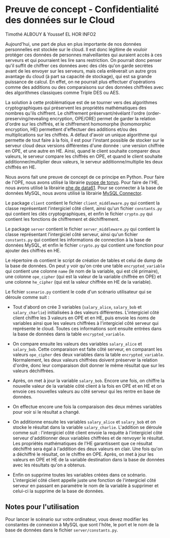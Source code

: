# Preuve de concept - Confidentialité des données sur le Cloud

Timothé ALBOUY & Youssef EL HOR
INFO2

Aujourd'hui, une part de plus en plus importante de nos données personnelles est stockée sur le cloud.
Il est donc légitime de vouloir protéger ces données de personnes malveillantes qui auraient accès à ces serveurs et qui
pourraient les lire sans restriction.
On pourrait donc penser qu'il suffit de chiffrer ces données avec des clés qu'on garde secrètes avant de les envoyer sur
les serveurs, mais cela enlèverait un autre gros avantage du cloud (à part sa capacité de stockage), qui est sa grande
puissance de calcul.
En effet, on ne pourrait plus effectuer d'opérations comme des additions ou des comparaisons sur des données chiffrées
avec des algorithmes classiques comme Triple DES ou AES.

La solution à cette problématique est de se tourner vers des algorithmes cryptographiques qui préservent les propriétés
mathématiques des nombres qu'ils chiffrent.
Le chiffrement préservant/révélant l'ordre (order-preserving/revealing encryption, OPE/ORE) permet de garder la relation
d'ordre sur les chiffrés, et le chiffrement homomorphe (homomorphic encryption, HE) permettent d'effectuer des additions
et/ou des multiplications sur les chiffrés.
A défaut d'avoir un unique algorithme qui permette de tout faire à la fois, il est pour l'instant possible de stocker
sur le serveur cloud deux versions différentes d'une donnée : une version chiffrée en OPE, et une autre en HE.
Ainsi, quand le client souhaite comparer deux valeurs, le serveur compare les chiffrés en OPE, et quand le client
souhaite additionner/multiplier deux valeurs, le serveur additionne/multiplie les deux chiffrés en HE.

Nous avons fait une preuve de concept de ce principe en Python. Pour faire de l'OPE, nous avons utilisé la librairie
[pyope de tonyo](https://github.com/tonyo/pyope). Pour faire de l'HE, nous avons utilisé la librairie
[phe de data61](https://github.com/data61/python-paillier). Pour se connecter à la base de données MySQL, nous avons
utilisé la librairie [MySQL Connector](https://github.com/mysql/mysql-connector-python).
 
Le package `client` contient le fichier `client_middleware.py` qui contient la classe représentant l'intergiciel côté
client, ainsi qu'un fichier `constants.py` qui contient les clés cryptographiques, et enfin le fichier `crypto.py` qui
contient les fonctions de chiffrement et déchiffrement.

Le package `server` contient le fichier `server_middleware.py` qui contient la classe représentant l'intergiciel côté
serveur, ainsi qu'un fichier `constants.py` qui contient les informations de connection à la base de données MySQL, et
enfin le fichier `crypto.py` qui contient une fonction pour ajouter des chiffrés en HE.

Le répertoire `db` contient le script de création de tables et celui de dump de la base de données. On peut y voir qu'on
crée une table `encrypted_variable` qui contient une colonne `name` (le nom de la variable, qui est clé primaire), une
colonne `ope_cipher` (qui est la valeur de la variable chiffrée en OPE) et une colonne `he_cipher` (qui est la valeur
chiffrée en HE de la variable).

Le fichier `scenario.py` contient le code d'un scénario utilisateur qui se déroule comme suit :

- Tout d'abord on crée 3 variables (`salary_alice`, `salary_bob` et `salary_charlie`) initialisées à des valeurs
différentes. L'intergiciel côté client chiffre les 3 valeurs en OPE et en HE, puis envoie les noms de variables ainsi
que les valeurs chiffrées à l'intergiciel côté serveur qui représente le cloud. Toutes ces informations sont ensuite
entrées dans la base de données dans la table `encrypted_variable`.

- On compare ensuite les valeurs des variables `salary_alice` et `salary_bob`. Cette comparaison est faite côté serveur,
en comparant les valeurs `ope_cipher` des deux variables dans la table `encrypted_variable`. Normalement, les deux
valeurs chiffrées doivent préserver la relation d'ordre, donc leur comparaison doit donner le même résultat que sur les
valeurs déchiffrées.

- Après, on met à jour la variable `salary_bob`. Encore une fois, on chiffre la nouvelle valeur de la variable côté
client à la fois en OPE et en HE et on envoie ces nouvelles valeurs au côté serveur qui les rentre en base de données.

- On effectue encore une fois la comparaison des deux mêmes variables pour voir si le résultat a changé.

- On additionne ensuite les variables `salary_alice` et `salary_bob` et on stocke le résultat dans la variable
`salary_charlie`. L'addition se déroule comme suit : l'intergiciel côté client envoie la requête à l'intergiciel côté
serveur d'additionner deux variables chiffrées et de renvoyer le résultat. Les propriétés mathématiques de l'HE
garantissent que ce résultat déchiffré sera égal à l'addition des deux valeurs en clair. Une fois qu'on a déchiffré le
résultat, on le chiffre en OPE. Après, on met à jour les valeurs en OPE et HE de la variable destination dans la base de
données avec les résultats qu'on a obtenus.

- Enfin on supprime toutes les variables créées dans ce scénario. L'intergiciel côté client appelle juste une fonction
de l'intergiciel côté serveur en passant en paramètre le nom de la variable à supprimer et celui-ci la supprime de la
base de données.

## Notes pour l'utilisation

Pour lancer le scénario sur votre ordinateur, vous devez modifier les constantes de connexion à MySQL que sont l'hôte,
le port et le nom de la base de données dans le fichier `server/constants.py`.